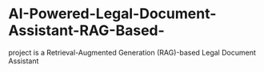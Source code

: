 # AI-Powered-Legal-Document-Assistant-RAG-Based-
project is a Retrieval-Augmented Generation (RAG)-based Legal Document Assistant 
